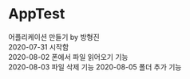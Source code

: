 # AppTest
어플리케이션 만들기 by 방형진    
2020-07-31 시작함     
2020-08-02 폰에서 파일 읽어오기 기능     
2020-08-03 파일 삭제 기능
2020-08-05 폴더 추가 기능
